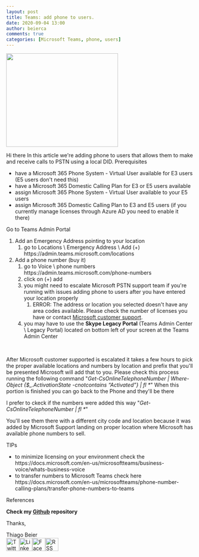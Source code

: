 ```yaml
---
layout: post
title: Teams: add phone to users.
date: 2020-09-04 13:00
author: beierca
comments: true
categories: [Microsoft Teams, phone, users]
---
```

<!-- wp:paragraph -->
<p><img class="size-medium aligncenter" src="https://thiagobeierblog.blob.core.windows.net/posts/o365/teams/teams.jpg" width="300" height="250" /></p>
<p>Hi there In this article we're adding phone to users that allows them to make and receive calls to PSTN using a local DID. Prerequisites</p>
<ul>
<li>have a Microsoft 365 Phone System - Virtual User available for E3 users (E5 users don't need this)</li>
<li>have a Microsoft 365 Domestic Calling Plan for E3 or E5 users available</li>
<li>assign Microsoft 365 Phone System - Virtual User available to your E5 users</li>
<li>assign Microsoft 365 Domestic Calling Plan to E3 and E5 users (if you currently manage licenses through Azure AD you need to enable it there)</li>
</ul>
<p>Go to Teams Admin Portal</p>
<ol>
<li>Add an Emergency Address pointing to your location
<ol>
<li>go to Locations \ Emergency Address \ Add (+) https://admin.teams.microsoft.com/locations</li>
</ol>
</li>
<li>Add a phone number (buy it)
<ol>
<li>go to Voice \ phone numbers https://admin.teams.microsoft.com/phone-numbers</li>
<li>click on (+) add</li>
<li>you might need to escalate Microsoft PSTN support team if you're running with issues adding phone to users after you have entered your location properly
<ol>
<li>ERROR: The address or location you selected doesn't have any area codes available. Please check the number of licenses you have or contact <a class="ms-Link Link__root___hQfZs link__apLink___2FU1J link__light___2m8u9  Link__isEnabled___28Tws" title="Microsoft customer support" href="https://docs.microsoft.com/en-US/microsoftteams/manage-phone-numbers-for-your-organization/contact-pstn-service-desk?WT.mc_id=TeamsAdminCenterCSH" target="_blank" rel="noopener noreferrer">Microsoft customer support</a>.</li>
</ol>
</li>
<li>you may have to use the <strong>Skype Legacy Portal</strong> (Teams Admin Center \ Legacy Portal) located on bottom left of your screen at the Teams Admin Center</li>
</ol>
</li>
</ol>
<p>&nbsp;</p>
<p>After Microsoft customer supported is escalated it takes a few hours to pick the proper available locations and numbers by location and prefix that you'll be presented Microsoft will add that to you. Please check this process running the following command "<i>Get-CsOnlineTelephoneNumber | Where-Object {$_.ActivationState -cnotcontains “Activated”} | fl *</i>" When this portion is finished you can go back to the Phone and they'll be there</p>
<p>I prefer to ckeck if the numbers were added this way "<i>Get-CsOnlineTelephoneNumber | fl *</i>"</p>
<p>You'll see them there with a different city code and location because it was added by Microsoft Support landing on proper location where Microsoft has available phone numbers to sell.</p>
<p>TIPs</p>
<ul>
<li>to minimize licensing on your environment check the https://docs.microsoft.com/en-us/microsoftteams/business-voice/whats-business-voice</li>
<li>to transfer numbers to Microsoft Teams check here https://docs.microsoft.com/en-us/microsoftteams/phone-number-calling-plans/transfer-phone-numbers-to-teams</li>
</ul>
<p>References</p>
<p><strong>Check my <a href="https://github.com/thiagobeier/scripts/blob/master/README.md">Github</a> repository</strong></p>
<!-- /wp:paragraph -->

<!-- wp:paragraph -->
<p>Thanks,</p>
<!-- /wp:paragraph -->
<p>Thiago Beier<br /><a href="https://twitter.com/thiagobeier"><img title="Twitter" src="https://socialmediawidgets.files.wordpress.com/2014/03/twitter1.png" alt="Twitter" width="35" height="35" /></a><a href="https://www.linkedin.com/in/tbeier/"><img title="LinkedIn" src="https://socialmediawidgets.files.wordpress.com/2014/03/linkedin1.png" alt="LinkedIn" width="35" height="35" /></a><a href="https://www.facebook.com/TheBeier/"><img title="Facebook" src="https://socialmediawidgets.files.wordpress.com/2014/03/facebook1.png" alt="Facebook" width="35" height="35" /></a><a href="https://thiagobeier.wordpress.com/feed/"><img title="RSS" src="https://socialmediawidgets.files.wordpress.com/2014/03/rss1.png" alt="RSS" width="35" height="35" /></a></p>
